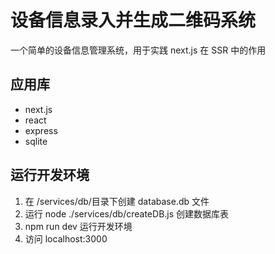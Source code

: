 # 设备信息录入并生成二维码系统
一个简单的设备信息管理系统，用于实践 next.js 在 SSR 中的作用
## 应用库
- next.js
- react
- express
- sqlite
## 运行开发环境
1. 在 /services/db/目录下创建 database.db 文件
2. 运行 node ./services/db/createDB.js 创建数据库表
3. npm run dev 运行开发环境
4. 访问 localhost:3000